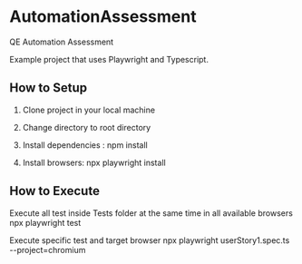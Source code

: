 # AutomationAssessment
QE Automation Assessment

Example project that uses Playwright and Typescript.

## How to Setup

1. Clone project in your local machine

2. Change directory to root directory

3. Install dependencies : npm install

4. Install browsers: npx playwright install

## How to Execute

Execute all test inside Tests folder at the same time in all available browsers
npx playwright test 

Execute specific test and target browser
npx playwright userStory1.spec.ts --project=chromium

